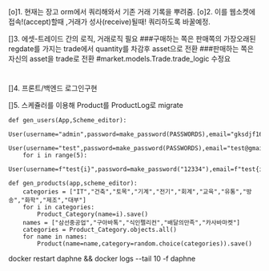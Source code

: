[o]1. 현재는 장고 orm에서 쿼리해와서 기존 거래 기록을 뿌려줌.
[o]2. 이를 웹소켓에 접속!(accept)할때 ,거래가 성사(receive)될때! 쿼리하도록 바꿀예정.

[]3. 에셋-트레이드 간의 로직, 거래로직 필요
###구매하는 쪽은 판매쪽의 가장오래된 regdate를 가지는 trade에서 quantity를 차감후  asset으로 전환
###판매하는 쪽은 자신의 asset을 trade로 전환
#market.models.Trade.trade_logic 수정요
#
[]4. 프론트/백엔드 로그인구현

[]5. 스케쥴러를 이용해 Product를 ProductLog로 migrate


    def gen_users(App,Scheme_editor):
        User(username="admin",password=make_password(PASSWORDS),email="gksdjf1690@gmail.com",is_superuser=True,is_staff=True).save()
        User(username="test",password=make_password(PASSWORDS),email="test@gmail.com",is_superuser=True,is_staff=True).save()
        for i in range(5):
            User(username=f"test{i}",password=make_password("12334"),email=f"test{i}@gmail.com").save()
    
    def gen_products(app,scheme_editor):
        categories = ["IT","건축","토목","기계","전기","회계","교육","유통","방송","화학","제조","대부"]
        for i in categories:
            Product_Category(name=i).save()
        names = ["삼선중공업","구아바톡","식인펠리컨","배달의만족","카사바마켓"]
        categories = Product_Category.objects.all()
        for name in names:
            Product(name=name,category=random.choice(categories)).save()


docker restart daphne && docker logs --tail 10 -f daphne